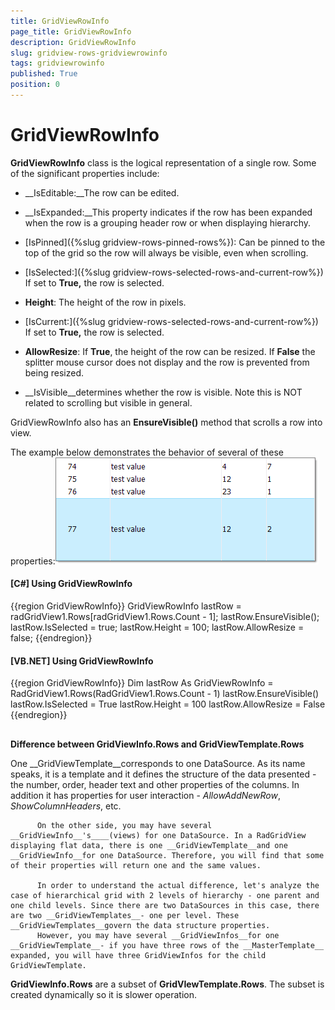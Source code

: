 ```yaml
---
title: GridViewRowInfo
page_title: GridViewRowInfo
description: GridViewRowInfo
slug: gridview-rows-gridviewrowinfo
tags: gridviewrowinfo
published: True
position: 0
---
```


# GridViewRowInfo



__GridViewRowInfo__ class is the logical representation of a single row. Some of the significant properties include:
      

* __IsEditable:__The row can be edited.
          

* __IsExpanded:__This property indicates if the row has been expanded when the row is a grouping header row or when displaying hierarchy.
          

* [IsPinned]({%slug gridview-rows-pinned-rows%}): Can be pinned to the top of the grid so the row will always be visible, even when scrolling.
          

* [IsSelected:]({%slug gridview-rows-selected-rows-and-current-row%}) If set to __True,__ the row is selected.
          

* __Height__: The height of the row in pixels.
          

* [IsCurrent:]({%slug gridview-rows-selected-rows-and-current-row%}) If set to __True,__ the row is selected.
          

* __AllowResize__: If __True__, the height of the row can be resized. If __False__ the splitter mouse cursor does not display and the row is prevented from being resized.
          

* __IsVisible__determines whether the row is visible. Note this is NOT related to scrolling but visible in general.
          

GridViewRowInfo also has an __EnsureVisible()__ method that scrolls a row into view.
      

The example below demonstrates the behavior of several of these properties:![gridview-rows-gridviewrowinfo 001](images/gridview-rows-gridviewrowinfo001.png)

#### __[C#] Using GridViewRowInfo__

{{region GridViewRowInfo}}
	            GridViewRowInfo lastRow = radGridView1.Rows[radGridView1.Rows.Count - 1];
	            lastRow.EnsureVisible();
	            lastRow.IsSelected = true;
	            lastRow.Height = 100;
	            lastRow.AllowResize = false;
	{{endregion}}



#### __[VB.NET] Using GridViewRowInfo__

{{region GridViewRowInfo}}
	        Dim lastRow As GridViewRowInfo = RadGridView1.Rows(RadGridView1.Rows.Count - 1)
	        lastRow.EnsureVisible()
	        lastRow.IsSelected = True
	        lastRow.Height = 100
	        lastRow.AllowResize = False
	{{endregion}}



## 

__Difference between GridViewInfo.Rows and GridViewTemplate.Rows__

One __GridViewTemplate__corresponds to one DataSource. As its name speaks, it is a template and it defines the structure of the data presented - the number, order, header text and other properties of the columns. In addition it has properties for user interaction - *AllowAddNewRow*, *ShowColumnHeaders*, etc.

          On the other side, you may have several __GridViewInfo__'s____(views) for one DataSource. In a RadGridView displaying flat data, there is one __GridViewTemplate__and one __GridViewInfo__for one DataSource. Therefore, you will find that some of their properties will return one and the same values.

          In order to understand the actual difference, let's analyze the case of hierarchical grid with 2 levels of hierarchy - one parent and one child levels. Since there are two DataSources in this case, there are two __GridViewTemplates__- one per level. These __GridViewTemplates__govern the data structure properties.
          However, you may have several __GridViewInfos__for one __GridViewTemplate__- if you have three rows of the __MasterTemplate__ expanded, you will have three GridViewInfos for the child GridViewTemplate.
        

__GridViewInfo.Rows__ are a subset of __GridVIewTemplate.Rows__. The subset is created dynamically so it is slower operation.
        
